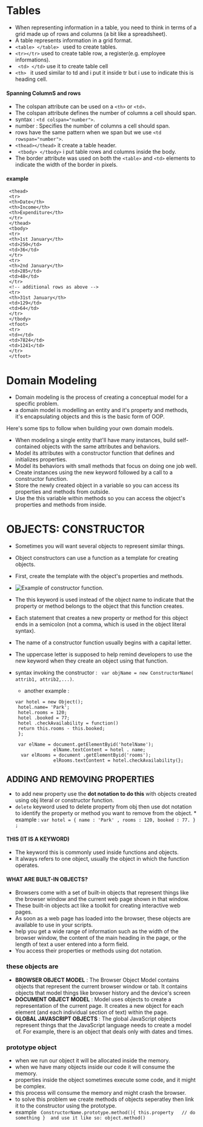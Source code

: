 # Tables 
 * When representing information in a table, you need to think in terms of a grid made up of rows and columns (a bit like a spreadsheet).
 * A table represents information in a grid format.
 * `<table> </table> ` used to create tables.
 * `<tr></tr>` used to create table row, a register(e.g. employee informations).
 * ` <td> </td>`  use it to create table cell
 * `<th> ` it used similar to td and i put it inside tr but i use to indicate this is heading cell.

#### Spanning ColumnS and rows
 * The colspan attribute can be used on a `<th>` or `<td>`.
 * The colspan attribute defines the number of columns a cell should span.
 * syntax : `<td colspan="number">`.
 * number : Specifies the number of columns a cell should span.
 * rows have the same pattern when we span but we use `<td rowspan="number">`.
 * `<thead></thead>` it create a table header.
 * ` <tbody> </tbody>` i put table rows and columns inside the body.
 * The border attribute was used on both the `<table>` and `<td>` elements to indicate the width of the border in pixels.
  
#### example
``` <table>
 <thead>
 <tr>
 <th>Date</th>
 <th>Income</th>
 <th>Expenditure</th>
 </tr>
 </thead>
 <tbody>
 <tr>
 <th>1st January</th>
 <td>250</td>
 <td>36</td>
 </tr>
 <tr>
 <th>2nd January</th>
 <td>285</td>
 <td>48</td>
 </tr>
 <!-- additional rows as above -->
 <tr>
 <th>31st January</th>
 <td>129</td>
 <td>64</td>
 </tr>
 </tbody>
 <tfoot>
 <tr>
 <td></td>
 <td>7824</td>
 <td>1241</td>
 </tr>
 </tfoot>
```
# Domain Modeling
  * Domain modeling is the process of creating a conceptual model for a specific problem.
  * a domain model is modelling an entity and it's property and methods, it's encapsulating objects and this is the basic form of OOP.

Here's some tips to follow when building your own domain models.

 * When modeling a single entity that'll have many instances, build self-contained objects with the same attributes and behaviors.
 * Model its attributes with a constructor function that defines and initializes properties.
 * Model its behaviors with small methods that focus on doing one job well.
 * Create instances using the new keyword followed by a call to a constructor function.
 * Store the newly created object in a variable so you can access its properties and methods from outside.
 * Use the this variable within methods so you can access the object's properties and methods from inside.

# OBJECTS: CONSTRUCTOR
 * Sometimes you will want several objects to represent similar things.
 * Object constructors can use a function as a template for creating objects.
 * First, create the template with the object's properties and methods.
 * ![Example of constructor function](https://image.slidesharecdn.com/introductiontooojs-140127004826-phpapp01/95/introduction-to-object-oriented-javascript-7-638.jpg?cb=1390783865).
 * The this keyword is used instead of the object name to indicate that the property or method belongs to the object that this function creates.
 * Each statement that creates a new property or method for this object ends in a semicolon (not a comma, which is used in the object literal syntax).
 * The name of a constructor function usually begins with a capital letter.
 * The uppercase letter is supposed to help remind developers to use the new keyword when they create an object using that function.
 * syntax invoking the constructor :
     ` var objName = new ConstructorName( attrib1, attrib2,...)`.

     * another example :
      ```
      var hotel = new Object();
       hotel.name= 'Park';
       hotel.rooms = 120;
       hotel .booked = 77;
       hotel .checkAvailability = function()
       return this.rooms - this.booked; 
       };

       var elName = document.getElementByid('hotelName');
                    elName.textContent = hotel . name;
        var elRooms = document .getElementByid('rooms');
                    elRooms.textContent = hotel.checkAvailability(};  
      ```
## ADDING AND REMOVING PROPERTIES
   * to add new property use the **dot notation to do this** with objects created using obj literal or constructor function.
   * `delete` keyword used to delete property from obj then use dot notation to identify the property or method you want to remove from the object.
    * example :
         ```var hotel = {
              name : 'Park' ,
              rooms : 120,
              booked : 77.
           } ;  ```

#### THIS (IT IS A KEYWORD)
  * The keyword this is commonly used inside functions and objects.
  * It always refers to one object, usually the object in which the function operates.
  
#### WHAT ARE BUILT-IN OBJECTS?
  * Browsers come with a set of built-in objects that represent things like the browser window and the current web page shown in that window. 
  * These built-in objects act like a toolkit for creating interactive web pages. 
  * As soon as a web page has loaded into the browser, these objects are available to use in your scripts.
  * help you get a wide range of information such as the width of the browser window, the content of the main heading in the page, or the length of text a user entered into a form field.
  * You access their properties or methods using dot notation.

### these objects are 
  * **BROWSER OBJECT MODEL** : 
     The Browser Object Model contains objects that represent the current browser window or tab. It contains objects that model things like browser history and the device's screen
  * **DOCUMENT OBJECT MODEL** : 
     Model uses objects to create a representation of the current page. It creates a new object for each element (and each individual section of text) within the page.
  * **GLOBAL JAVASCRIPT OBJECTS** :
    The global JavaScript objects represent things that the JavaScript language needs to create a model of. For example, there is an object that deals only with dates and times.

### prototype object
  * when we run our object it will be allocated inside the memory.
  * when we have many objects inside our code it will consume the memory.
  * properties inside the object sometimes execute some code, and it might be complex.
  * this process will consume the memory and might crash the browser.
  * to solve this problem we create methods of objects seperatley then link it to the constructor using the prototype.
  * example ``` ConstructorName.prototype.method(){
      this.property   // do something
     } 
     and use it like so: object.method()```